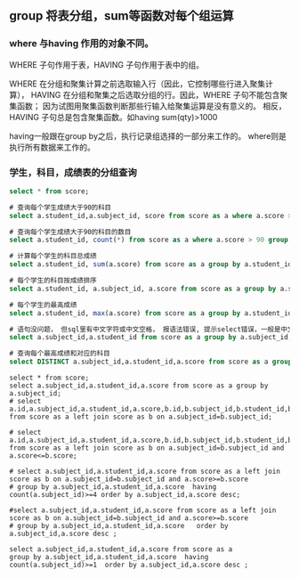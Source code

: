 ## group 将表分组，sum等函数对每个组运算

### where 与having 作用的对象不同。

WHERE 子句作用于表，HAVING 子句作用于表中的组。

WHERE 在分组和聚集计算之前选取输入行（因此，它控制哪些行进入聚集计算）， 
HAVING 在分组和聚集之后选取分组的行。因此，WHERE 子句不能包含聚集函数； 
因为试图用聚集函数判断那些行输入给聚集运算是没有意义的。 相反，HAVING 子句总是包含聚集函数。如having sum(qty)>1000

having一般跟在group by之后，执行记录组选择的一部分来工作的。
where则是执行所有数据来工作的。

### 学生，科目，成绩表的分组查询
```sql
select * from score;

# 查询每个学生成绩大于90的科目 
select a.student_id,a.subject_id, score from score as a where a.score > 90 group by a.student_id, a.subject_id, score;

# 查询每个学生成绩大于90的科目的数目
select a.student_id, count(*) from score as a where a.score > 90 group by a.student_id;

# 计算每个学生的科目总成绩
select a.student_id, sum(a.score) from score as a group by a.student_id;

# 每个学生的科目按成绩排序
select a.student_id, a.subject_id, a.score from score as a group by a.student_id, a.subject_id, a.score order by a.student_id, a.score desc;

# 每个学生的最高成绩
select a.student_id, max(a.score) from score as a group by a.student_id;

# 语句没问题， 但sql里有中文字符或中文空格， 报语法错误, 提示select错误，一般是中文输入问题, 所在行的钱一行有中文也不行
select a.subject_id,a.student_id from score as a group by a.subject_id, a.student_id;

# 查询每个最高成绩和对应的科目
select DISTINCT a.subject_id,a.student_id,a.score from score as a group by a.subject_id,a.student_id,a.score having max(a.score);
```

```
select * from score;
select a.subject_id,a.student_id,a.score from score as a group by a.subject_id;
# select a.id,a.subject_id,a.student_id,a.score,b.id,b.subject_id,b.student_id,b.score from score as a left join score as b on a.subject_id=b.subject_id; 

# select a.id,a.subject_id,a.student_id,a.score,b.id,b.subject_id,b.student_id,b.score from score as a left join score as b on a.subject_id=b.subject_id and a.score<=b.score;

# select a.subject_id,a.student_id,a.score from score as a left join score as b on a.subject_id=b.subject_id and a.score>=b.score 
# group by a.subject_id,a.student_id,a.score  having count(a.subject_id)>=4 order by a.subject_id,a.score desc;

#select a.subject_id,a.student_id,a.score from score as a left join score as b on a.subject_id=b.subject_id and a.score>=b.score 
# group by a.subject_id,a.student_id,a.score   order by a.subject_id,a.score desc ;

select a.subject_id,a.student_id,a.score from score as a 
group by a.subject_id,a.student_id,a.score  having count(a.subject_id)>=1  order by a.subject_id,a.score desc ;

```





